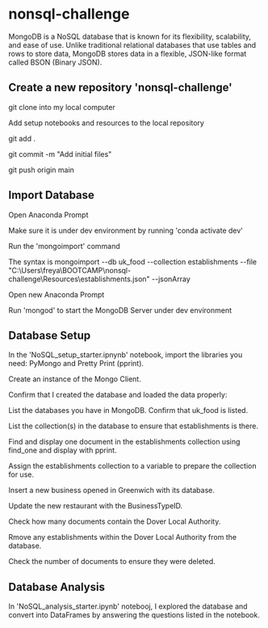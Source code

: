 # nonsql-challenge
MongoDB is a NoSQL database that is known for its flexibility, scalability, and ease of use. Unlike traditional relational databases that use tables and rows to store data, MongoDB stores data in a flexible, JSON-like format called BSON (Binary JSON).

## Create a new repository 'nonsql-challenge'
git clone into my local computer

Add setup notebooks and resources to the local repository

git add .

git commit -m "Add initial files"

git push origin main

## Import Database
Open Anaconda Prompt

Make sure it is under dev environment by running 'conda activate dev'

Run the 'mongoimport' command

The syntax is mongoimport --db uk_food --collection establishments --file "C:\Users\freya\BOOTCAMP\nonsql-challenge\Resources\establishments.json" --jsonArray

Open new Anaconda Prompt

Run 'mongod' to start the MongoDB Server under dev environment

## Database Setup
In the 'NoSQL_setup_starter.ipnynb' notebook, import the libraries you need: PyMongo and Pretty Print (pprint).

Create an instance of the Mongo Client.

Confirm that I created the database and loaded the data properly:

List the databases you have in MongoDB. Confirm that uk_food is listed.

List the collection(s) in the database to ensure that establishments is there.

Find and display one document in the establishments collection using find_one and display with pprint.

Assign the establishments collection to a variable to prepare the collection for use.

Insert a new business opened in Greenwich with its database.

Update the new restaurant with the BusinessTypeID.

Check how many documents contain the Dover Local Authority.

Rmove any establishments within the Dover Local Authority from the database.

Check the number of documents to ensure they were deleted.

## Database Analysis
In 'NoSQL_analysis_starter.ipynb' notebooj, I explored the database and convert into DataFrames by answering the questions listed in the notebook.
